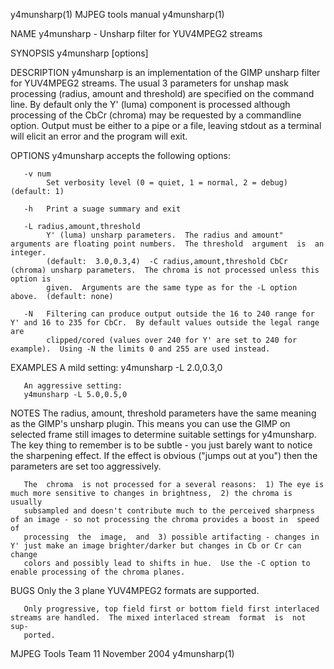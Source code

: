 y4munsharp(1)                                                   MJPEG tools manual                                                   y4munsharp(1)

NAME
       y4munsharp - Unsharp filter for YUV4MPEG2 streams

SYNOPSIS
       y4munsharp [options]

DESCRIPTION
       y4munsharp  is  an  implementation  of  the   GIMP unsharp filter for YUV4MPEG2 streams.  The usual 3 parameters for unshap mask processing
       (radius, amount and threshold) are specified on the command line.  By default only the Y' (luma) component is processed although processing
       of  the  CbCr  (chroma)  may be requested by a commandline option.  Output must be either to a pipe or a file, leaving stdout as a terminal
       will elicit an error and the program will exit.

OPTIONS
       y4munsharp accepts the following options:

       -v num
            Set verbosity level (0 = quiet, 1 = normal, 2 = debug) (default: 1)

       -h   Print a suage summary and exit

       -L radius,amount,threshold
            Y' (luma) unsharp parameters.  The radius and amount" arguments are floating point numbers.  The threshold  argument  is  an  integer.
            (default:  3.0,0.3,4)  -C radius,amount,threshold CbCr (chroma) unsharp parameters.  The chroma is not processed unless this option is
            given.  Arguments are the same type as for the -L option above.  (default: none)

       -N   Filtering can produce output outside the 16 to 240 range for Y' and 16 to 235 for CbCr.  By default values outside the legal range are
            clipped/cored (values over 240 for Y' are set to 240 for example).  Using -N the limits 0 and 255 are used instead.

EXAMPLES
       A mild setting:
       y4munsharp -L 2.0,0.3,0

       An aggressive setting:
       y4munsharp -L 5.0,0.5,0

NOTES
       The  radius,  amount, threshold parameters have the same meaning as the GIMP's unsharp plugin.  This means you can use the GIMP on selected
       frame still images to determine suitable settings for y4munsharp.  The key thing to remember is to be subtle -  you  just  barely  want  to
       notice the sharpening effect.  If the effect is obvious ("jumps out at you") then the parameters are set too aggressively.

       The  chroma  is not processed for a several reasons:  1) The eye is much more sensitive to changes in brightness,  2) the chroma is usually
       subsampled and doesn't contribute much to the perceived sharpness of an image - so not processing the chroma provides a boost in  speed  of
       processing  the  image,  and  3) possible artifacting - changes in Y' just make an image brighter/darker but changes in Cb or Cr can change
       colors and possibly lead to shifts in hue.  Use the -C option to enable processing of the chroma planes.

BUGS
       Only the 3 plane YUV4MPEG2 formats are supported.

       Only progressive, top field first or bottom field first interlaced streams are handled.  The mixed interlaced stream  format  is  not  sup‐
       ported.

MJPEG Tools Team                                                 11 November 2004                                                    y4munsharp(1)
